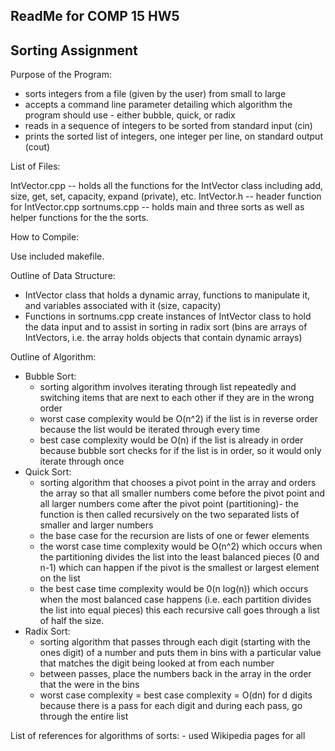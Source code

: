 ## ReadMe for COMP 15 HW5
## Sorting Assignment

Purpose of the Program:

- sorts integers from a file (given by the user) from small to large
- accepts a command line parameter detailing which algorithm the program
  should use - either bubble, quick, or radix
- reads in a sequence of integers to be sorted from standard input (cin)
- prints the sorted list of integers, one integer per line, on standard 
  output (cout)

List of Files:

IntVector.cpp -- holds all the functions for the IntVector class including add,
		 size, get, set, capacity, expand (private), etc.
IntVector.h -- header function for IntVector.cpp
sortnums.cpp -- holds main and three sorts as well as helper functions for the 
		the sorts.

How to Compile:

  Use included makefile.

Outline of Data Structure:

- IntVector class that holds a dynamic array, functions to manipulate it, and 
  variables associated with it (size, capacity)
- Functions in sortnums.cpp create instances of IntVector class to hold the data
  input and to assist in sorting in radix sort (bins are arrays of IntVectors, 
  i.e. the array holds objects that contain dynamic arrays)

Outline of Algorithm:

- Bubble Sort:
	- sorting algorithm involves iterating through list repeatedly and
	  switching items that are next to each other if they are in the wrong
	  order
	- worst case complexity would be O(n^2) if the list is in reverse order
	  because the list would be iterated through every time
	- best case complexity would be O(n) if the list is already in order
	  because bubble sort checks for if the list is in order, so it would 
	  only iterate through once
- Quick Sort:
	- sorting algorithm that chooses a pivot point in the array and orders
	  the array so that all smaller numbers come before the pivot point and
	  all larger numbers come after the pivot point (partitioning)- the
	  function is then called recursively on the two separated lists of 
	  smaller and larger numbers
	- the base case for the recursion are lists of one or fewer elements
	- the worst case time complexity would be O(n^2) which occurs when the
	  partitioning divides the list into the least balanced pieces (0 and
	  n-1) which can happen if the pivot is the smallest or largest element
	  on the list
	- the best case time complexity would be 0(n log(n)) which occurs when 
	  the most balanced case happens (i.e. each partition divides the list
	  into equal pieces) this each recursive call goes through a list of 
	  half the size.
- Radix Sort:
	- sorting algorithm that passes through each digit (starting with the 
	  ones digit) of a number and puts them in bins with a particular value
	  that matches the digit being looked at from each number
	- between passes, place the numbers back in the array in the order that
	  the were in the bins 
	- worst case complexity = best case complexity = O(dn) for d digits 
	  because there is a pass for each digit and during each pass, go 
	  through the entire list

List of references for algorithms of sorts:
	- used Wikipedia pages for all